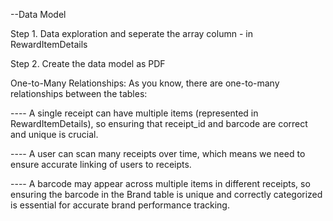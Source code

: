  --Data Model

Step 1. Data exploration and seperate the array column - in RewardItemDetails

Step 2. Create the data model as PDF


One-to-Many Relationships: As you know, there are one-to-many relationships between the tables:

---- A single receipt can have multiple items (represented in RewardItemDetails), so ensuring that receipt_id and barcode are correct and unique is crucial.

---- A user can scan many receipts over time, which means we need to ensure accurate linking of users to receipts.

---- A barcode may appear across multiple items in different receipts, so ensuring the barcode in the Brand table is unique and correctly categorized is essential for accurate brand performance tracking.

